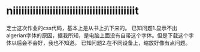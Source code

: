# niiiiiiiiiiiiiiiiiiiiiiiiiiiiiiiiiiiiiiiiiiit
芝士这次作业的css代码，基本上是从书上扒下来的。
已知问题1.显示不出algerian字体的原因，据我所知，是电脑上面没有自带这个字体。但是下载这个字体以后会不会好，我也不知道。
已知问题2.在不同设备上，缩放好像有点问题。
